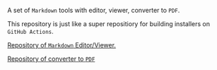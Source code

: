 A set of `Markdown` tools with editor, viewer, converter to `PDF`.

This repository is just like a super repositiory for building installers
on `GitHub Actions`.

[Repository of `Markdown` Editor/Viewer.](https://github.com/igormironchik/md-editor)

[Repository of converter to `PDF`](https://github.com/igormironchik/md-pdf)
